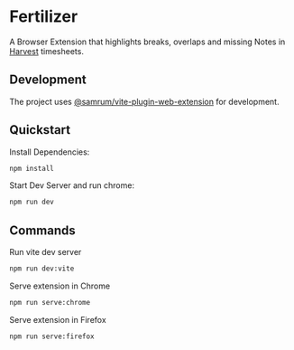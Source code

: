 # Fertilizer

A Browser Extension that highlights breaks, overlaps and missing Notes in [Harvest](https://www.getharvest.com/) timesheets.

## Development

The project uses [@samrum/vite-plugin-web-extension](https://github.com/samrum/vite-plugin-web-extension) for development.

## Quickstart

Install Dependencies:

```sh
npm install
```

Start Dev Server and run chrome:

```sh
npm run dev
```

## Commands

Run vite dev server

```sh
npm run dev:vite
```

Serve extension in Chrome

```sh
npm run serve:chrome
```

Serve extension in Firefox

```sh
npm run serve:firefox
```
